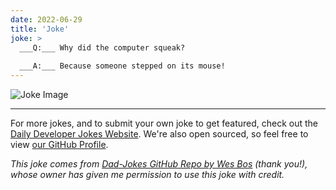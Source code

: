 ```yaml
---
date: 2022-06-29
title: 'Joke'
joke: >
  ___Q:___ Why did the computer squeak?
  
  ___A:___ Because someone stepped on its mouse!
---
```



![Joke Image](https://private.xtrp.io/projects/DailyDeveloperJokes/public_image_server/images/5e1258cecd22f.png)

---

For more jokes, and to submit your own joke to get featured, check out the [Daily Developer Jokes Website](https://dailydeveloperjokes.github.io/). We're also open sourced, so feel free to view [our GitHub Profile](https://github.com/dailydeveloperjokes).


_This joke comes from [Dad-Jokes GitHub Repo by Wes Bos](https://github.com/wesbos/dad-jokes) (thank you!), whose owner has given me permission to use this joke with credit._

<!--
Joke text:
**Q:** Why did the computer squeak?

**A:** Because someone stepped on its mouse!
 -->


